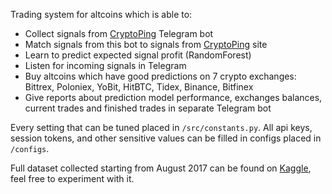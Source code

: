 Trading system for altcoins which is able to:

- Collect signals from [CryptoPing](https://cryptoping.tech) Telegram bot
- Match signals from this bot to signals from [CryptoPing](https://cryptoping.tech) site
- Learn to predict expected signal profit (RandomForest)
- Listen for incoming signals in Telegram
- Buy altcoins which have good predictions on 7 crypto exchanges: Bittrex, Poloniex, YoBit, HitBTC, Tidex, Binance, Bitfinex
- Give reports about prediction model performance, exchanges balances, current trades and finished trades in separate Telegram bot

Every setting that can be tuned placed in `/src/constants.py`. All api keys, session tokens, and other sensitive values can be filled in configs placed in `/configs`.

Full dataset collected starting from August 2017 can be found on [Kaggle](https://www.kaggle.com/reddelexc/crypto-assets-signals/activity), feel free to experiment with it.
